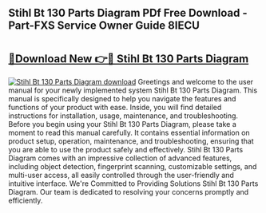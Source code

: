 ## Stihl Bt 130 Parts Diagram PDf Free Download - Part-FXS Service Owner Guide 8IECU

# <h2><a href="http://dfu814.blite.top/?on=Stihl+Bt+130+Parts+Diagram">🔗Download New 👉🔴 Stihl Bt 130 Parts Diagram</a></h2>

[![Stihl Bt 130 Parts Diagram download](https://i.imgur.com/lujVjoI.png)](http://dfu814.blite.top/?on=Stihl+Bt+130+Parts+Diagram)
Greetings and welcome to the user manual for your newly implemented system Stihl Bt 130 Parts Diagram. This manual is specifically designed to help you navigate the features and functions of your product with ease. Inside, you will find detailed instructions for installation, usage, maintenance, and troubleshooting. Before you begin using your Stihl Bt 130 Parts Diagram, please take a moment to read this manual carefully. It contains essential information on product setup, operation, maintenance, and troubleshooting, ensuring that you are able to use the product safely and effectively. Stihl Bt 130 Parts Diagram comes with an impressive collection of advanced features, including object detection, fingerprint scanning, customizable settings, and multi-user access, all easily controlled through the user-friendly and intuitive interface. We're Committed to Providing Solutions Stihl Bt 130 Parts Diagram. Our team is dedicated to resolving your concerns promptly and efficiently.
